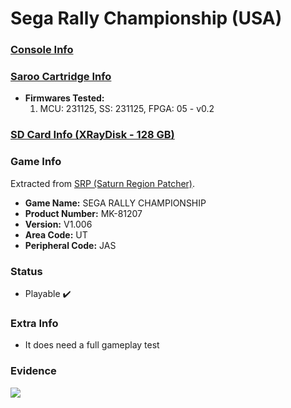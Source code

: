 # Sega Rally Championship (USA)

### [Console Info](../../../../../Info/Consoles/VA13/README.md)

### [Saroo Cartridge Info](../../../../../Info/Cartridges/RetroGameParadiseStore/1.32F/README.md)

- <b>Firmwares Tested:</b>
  1. MCU: 231125, SS: 231125, FPGA: 05 - v0.2

### [SD Card Info (XRayDisk - 128 GB)](../../../../../Info/SdCards/XRayDisk/128GB/fat32/README.md)

### Game Info

Extracted from [SRP (Saturn Region Patcher)](https://segaxtreme.net/resources/saturn-region-patcher.81/download).

- <b>Game Name:</b> SEGA RALLY CHAMPIONSHIP
- <b>Product Number:</b> MK-81207
- <b>Version:</b> V1.006
- <b>Area Code:</b> UT
- <b>Peripheral Code:</b> JAS

### Status

- Playable :heavy_check_mark:

### Extra Info

- It does need a full gameplay test

### Evidence

[![](https://img.youtube.com/vi/UTHJR2n7s-o/0.jpg)](https://www.youtube.com/watch?v=UTHJR2n7s-o)

